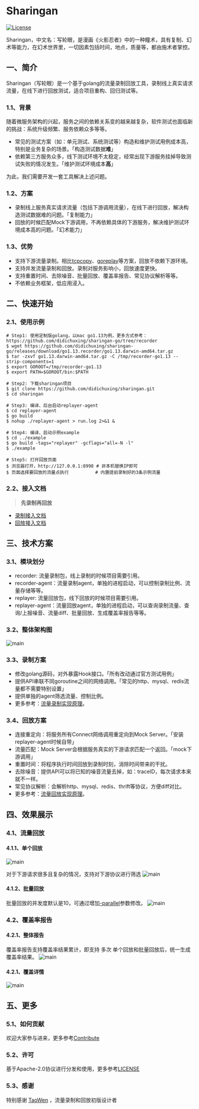 # Sharingan

[![License](https://img.shields.io/badge/License-Apache%202.0-blue.svg)](https://github.com/didichuxing/sharingan/blob/master/LICENSE)

Sharingan，中文名：写轮眼，是漫画《火影忍者》中的一种瞳术，具有复制、幻术等能力，在幻术世界里，一切因素包括时间，地点，质量等，都由施术者掌控。

## 一、简介

Sharingan（写轮眼）是一个基于golang的流量录制回放工具，录制线上真实请求流量，在线下进行回放测试，适合项目重构、回归测试等。

### 1.1、背景

随着微服务架构的兴起，服务之间的依赖关系变的越来越复杂，软件测试也面临新的挑战：系统升级频繁、服务依赖众多等等。

* 常见的测试方案（如：单元测试、系统测试等）构造和维护测试用例成本高，特别是业务复杂的场景。「构造测试数据**难**」
* 依赖第三方服务众多，线下测试环境不太稳定，经常出现下游服务挂掉导致测试失败的情况发生。「维护测试环境成本**高**」

为此，我们需要开发一套工具解决上述问题。

### 1.2、方案

* 录制线上服务真实请求流量（包括下游调用流量），在线下进行回放，解决构造测试数据难的问题。「复制能力」
* 回放的时候匹配Mock下游调用，不再依赖具体的下游服务，解决维护测试环境成本高的问题。「幻术能力」

### 1.3、优势

* 支持下游流量录制。相比[tcpcopy](https://github.com/session-replay-tools/tcpcopy)、[goreplay](https://github.com/buger/goreplay)等方案，回放不依赖下游环境。
* 支持并发流量录制和回放。录制对服务影响小，回放速度更快。
* 支持重置时间、去除噪音、批量回放、覆盖率报告、常见协议解析等等。
* 不依赖业务框架，低应用浸入。

## 二、快速开始

### 2.1、使用示例

```shell
# Step1: 使用定制版golang，以mac go1.13为例，更多方式参考：https://github.com/didichuxing/sharingan-go/tree/recorder
$ wget https://github.com/didichuxing/sharingan-go/releases/download/go1.13.recorder/go1.13.darwin-amd64.tar.gz
$ tar -zxvf go1.13.darwin-amd64.tar.gz -C /tmp/recorder-go1.13 --strip-components=1
$ export GOROOT=/tmp/recorder-go1.13
$ export PATH=$GOROOT/bin:$PATH

# Step2: 下载sharingan项目
$ git clone https://github.com/didichuxing/sharingan.git
$ cd sharingan

# Step3: 编译、后台启动replayer-agent
$ cd replayer-agent
$ go build
$ nohup ./replayer-agent > run.log 2>&1 &

# Step4: 编译、启动示例example
$ cd ../example
$ go build -tags="replayer" -gcflags="all=-N -l"
$ ./example

# Step5: 打开回放页面
$ 浏览器打开，http://127.0.0.1:8998 # 非本机替换IP即可
$ 页面选择要回放的流量点执行          # 内置提前录制好的3条示例流量
```

### 2.2、接入文档

> **先录制再回放**

* [录制接入文档](./doc/recorder/README.md)
* [回放接入文档](./doc/replayer/README.md)

## 三、技术方案

### 3.1、模块划分

* recorder: 流量录制包，线上录制的时候项目需要引用。
* recorder-agent：流量录制agent，单独的进程启动，可以控制录制比例、流量存储等等。
* replayer: 流量回放包，线下回放的时候项目需要引用。
* replayer-agent：流量回放agent，单独的进程启动，可以查询录制流量、查询/上报噪音、流量diff、批量回放、生成覆盖率报告等等。

### 3.2、整体架构图

![main](./doc/images/architecture.png)

### 3.3、录制方案

* 修改golang源码，对外暴露Hook接口。「所有改动通过官方测试用例」
* 提供API串联不同goroutine之间的网络调用。「常见的http、mysql、redis流量都不需要特别设置」
* 提供单独的agent筛选流量、控制比例。
* 更多参考：[流量录制实现原理](https://github.com/didichuxing/sharingan/wiki/%E6%B5%81%E9%87%8F%E5%BD%95%E5%88%B6%E5%AE%9E%E7%8E%B0%E5%8E%9F%E7%90%86)。

### 3.4、回放方案

* 连接重定向：将服务所有Connect网络调用重定向到Mock Server。「安装replayer-agent时候自带」
* 流量匹配：Mock Server会根据服务真实的下游请求匹配一个返回。「mock下游调用」
* 重置时间：将程序执行时间回放到录制时刻，消除时间带来的干扰。
* 去除噪音：提供API可以将已知的噪音流量去掉，如：traceID，每次请求本来就不一样。
* 常见协议解析：会解析http、mysql、redis、thrift等协议，方便diff对比。
* 更多参考：[流量回放实现原理](https://github.com/didichuxing/sharingan/wiki/%E6%B5%81%E9%87%8F%E5%9B%9E%E6%94%BE%E5%AE%9E%E7%8E%B0%E5%8E%9F%E7%90%86)。

## 四、效果展示

### 4.1、流量回放

#### 4.1.1、单个回放

![main](./doc/images/replayer.png)

对于下游请求很多且复杂的情况，支持对下游协议进行筛选
![main](./doc/images/protocol.png)

#### 4.1.2、批量回放

批量回放的并发度默认是10，可通过增加[-parallel](https://github.com/didichuxing/sharingan/blob/master/replayer-agent/control.sh#L48)参数修改。
![main](./doc/images/replayer_p.png)

### 4.2、覆盖率报告

#### 4.2.1、整体报告

覆盖率报告支持覆盖率结果累计，即支持 多次 单个回放和批量回放后，统一生成覆盖率结果。
![main](./doc/images/codeCover.png)

#### 4.2.1、覆盖详情

![main](./doc/images/codeCover_detail.png)

## 五、更多

### 5.1、如何贡献

欢迎大家参与进来，更多参考[Contribute](./CONTRIBUTING.md)

### 5.2、许可

基于Apache-2.0协议进行分发和使用，更多参考[LICENSE](./LICENSE)

### 5.3、感谢

特别感谢 [TaoWen](https://github.com/taowen) ，流量录制和回放初版设计者
